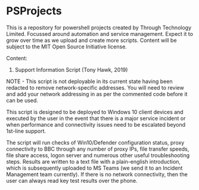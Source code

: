 # PSProjects
This is a repository for powershell projects created by Through Technology Limited. Focussed around automation and service management.  Expect it to grow over time as we upload and create more scripts. Content will be subject to the MIT Open Source Initiative license.

Content:

1. Support Information Script (Tony Hawk,  2019) 

NOTE - This script is not deployable in its current state having been redacted to remove network-specific addresses. You will need to review and add your network addressing in as per the commented code before it can be used.

This script is designed to be deployed to Windows 10 client devices and executed by the user in the event that there is a major service incident or when performance and connectivity issues need to be escalated beyond 1st-line support.

The script will run checks of Win10/Defender configuration status,  proxy connectivity to BBC through any number of proxy IPs, file transfer speeds,  file share access,  logon server and numerous other useful troubleshooting steps. Results are written to a text file with a plain-english introduction,  which is subsequently uploaded to MS Teams  (we send it to an Incident Management team currently).   If there is no network connectivity,   then the user can always read key test results over the phone.
